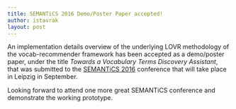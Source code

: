 ```yaml
---
title: SEMANTiCS 2016 Demo/Poster Paper accepted!
author: istavrak
layout: post
---
```


An implementation details overview of the underlying LOVR methodology of the vocab-recommender framework has been accepted as a demo/poster paper, under the title _Towards a Vocabulary Terms Discovery Assistant_, that was submitted to the [SEMANTiCS 2016](http://2016.semantics.cc/main-conference) conference that will take place in Leipzig in September. 

Looking forward to attend one more great SEMANTiCS conference and demonstrate the working prototype.
